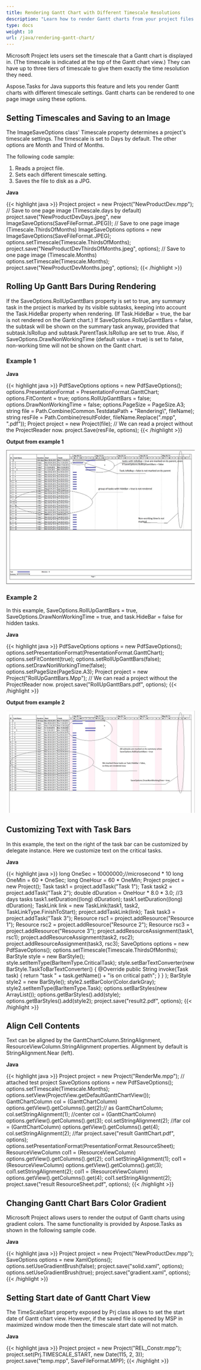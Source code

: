 ```yaml
---
title: Rendering Gantt Chart with Different Timescale Resolutions
description: "Learn how to render Gantt charts from your project files (MPP/XML/Primavera XML) with different timescale resolutions using Aspose.Tasks for Java."
type: docs
weight: 10
url: /java/rendering-gantt-chart/
---
```


Microsoft Project lets users set the timescale that a Gantt chart is displayed in. (The timescale is indicated at the top of the Gantt chart view.) They can have up to three tiers of timescale to give them exactly the time resolution they need.

Aspose.Tasks for Java supports this feature and lets you render Gantt charts with different timescale settings. Gantt charts can be rendered to one page image using these options.

## **Setting Timescales and Saving to an Image**
The ImageSaveOptions class' Timescale property determines a project's timescale settings. The timescale is set to Days by default. The other options are Month and Third of Months.

The following code sample:

1. Reads a project file.
2. Sets each different timescale setting.
3. Saves the file to disk as a JPG.

**Java**

{{< highlight java >}}
Project project = new Project("NewProductDev.mpp");
// Save to one page image (Timescale.days by default)
project.save("NewProductDevDays.jpeg", new ImageSaveOptions(SaveFileFormat.JPEG));
// Save to one page image (Timescale.ThirdsOfMonths)
ImageSaveOptions options = new ImageSaveOptions(SaveFileFormat.JPEG);
options.setTimescale(Timescale.ThirdsOfMonths);
project.save("NewProductDevThirdsOfMonths.jpeg", options);
// Save to one page image (Timescale.Months)
options.setTimescale(Timescale.Months);
project.save("NewProductDevMonths.jpeg", options);
{{< /highlight >}}

## **Rolling Up Gantt Bars During Rendering**
If the SaveOptions.RollUpGanttBars property is set to true, any summary task in the project is marked by its visible subtasks, keeping into account the Task.HideBar property when rendering. (If Task.HideBar = true, the bar is not rendered on the Gantt chart.) If SaveOptions.RollUpGanttBars = false, the subtask will be shown on the summary task anyway, provided that subtask.IsRollup and subtask.ParentTask.IsRollup are set to true. Also, if SaveOptions.DrawNonWorkingTime (default value = true) is set to false, non-working time will not be shown on the Gantt chart.
### **Example 1**
**Java**

{{< highlight java >}}
PdfSaveOptions options = new PdfSaveOptions();
options.PresentationFormat = PresentationFormat.GanttChart;
options.FitContent = true;
options.RollUpGanttBars = false;
options.DrawNonWorkingTime = false;
options.PageSize = PageSize.A3;
string file = Path.Combine(Common.TestdataPath + "Rendering\\", fileName);
string resFile = Path.Combine(resultFolder, fileName.Replace(".mpp", ".pdf"));
Project project = new Project(file); // We can read a project without the ProjectReader now.
project.Save(resFile, options);
{{< /highlight >}}

**Output from example 1** 

![Gannt chart PDF example](rendering-gantt-chart_1.png)
### **Example 2**
In this example, SaveOptions.RollUpGanttBars = true, SaveOptions.DrawNonWorkingTime = true, and task.HideBar = false for hidden tasks.

**Java**

{{< highlight java >}}
PdfSaveOptions options = new PdfSaveOptions();
options.setPresentationFormat(PresentationFormat.GanttChart);
options.setFitContent(true);
options.setRollUpGanttBars(false);
options.setDrawNonWorkingTime(false);
options.setPageSize(PageSize.A3);
Project project = new Project("RollUpGanttBars.Mpp"); // We can read a project without the ProjectReader now.
project.save("RollUpGanttBars.pdf", options);
{{< /highlight >}}

**Output from example 2** 

![export MPP as Gannt chart PDF](rendering-gantt-chart_2.png)
## **Customizing Text with Task Bars**
In this example, the text on the right of the task bar can be customized by delegate instance. Here we customize text on the critical tasks.

**Java**

{{< highlight java >}}
long OneSec = 10000000;//microsecond * 10
long OneMin = 60 * OneSec;
long OneHour = 60 * OneMin;
Project project = new Project();
Task task1 = project.addTask("Task 1");
Task task2 = project.addTask("Task 2");
double dDuration = OneHour * 8.0 * 3.0;	//3 days tasks
task1.setDuration((long) dDuration);
task1.setDuration((long) dDuration);
TaskLink link = new TaskLink(task1, task2, TaskLinkType.FinishToStart);
project.addTaskLink(link);
Task task3 = project.addTask("Task 3");
Resource rsc1 = project.addResource("Resource 1");
Resource rsc2 = project.addResource("Resource 2");
Resource rsc3 = project.addResource("Resource 3");
project.addResourceAssignment(task1, rsc1);
project.addResourceAssignment(task2, rsc2);
project.addResourceAssignment(task3, rsc3);
SaveOptions options = new PdfSaveOptions();
options.setTimescale(Timescale.ThirdsOfMonths);
BarStyle style = new BarStyle();
style.setItemType(BarItemType.CriticalTask);
style.setBarTextConverter(new BarStyle.TaskToBarTextConverter() {
  @Override
  public String invoke(Task task) {
     return "task " + task.getName() + "is on critical path";
  }
} );
BarStyle style2 = new BarStyle();
style2.setBarColor(Color.darkGray);
style2.setItemType(BarItemType.Task);
options.setBarStyles(new ArrayList<BarStyle>());
options.getBarStyles().add(style);
options.getBarStyles().add(style2);
project.save("result2.pdf", options);
{{< /highlight >}}

## **Align Cell Contents**
Text can be aligned by the GanttChartColumn.StringAlignment, ResourceViewColumn.StringAlignment properties. Alignment by default is StringAlignment.Near (left).

**Java**

{{< highlight java >}}
Project project = new Project("RenderMe.mpp"); // attached test project
SaveOptions options = new PdfSaveOptions();
options.setTimescale(Timescale.Months);
options.setView(ProjectView.getDefaultGanttChartView());
GanttChartColumn col = (GanttChartColumn) options.getView().getColumns().get(2);// as GanttChartColumn;
col.setStringAlignment(1);	//center
col = (GanttChartColumn) options.getView().getColumns().get(3);
col.setStringAlignment(2);	//far
col = (GanttChartColumn) options.getView().getColumns().get(4);
col.setStringAlignment(2);	//far
project.save("result GanttChart.pdf", options);
options.setPresentationFormat(PresentationFormat.ResourceSheet);
ResourceViewColumn col1 = (ResourceViewColumn) options.getView().getColumns().get(2);
col1.setStringAlignment(1);
col1 = (ResourceViewColumn) options.getView().getColumns().get(3);
col1.setStringAlignment(2);
col1 = (ResourceViewColumn) options.getView().getColumns().get(4);
col1.setStringAlignment(2);
project.save("result ResourceSheet.pdf", options);
{{< /highlight >}}

## **Changing Gantt Chart Bars Color Gradient**
Microsoft Project allows users to render the output of Gantt charts using gradient colors. The same functionality is provided by Aspose.Tasks as shown in the following sample code.

**Java**

{{< highlight java >}}
Project project = new Project("NewProductDev.mpp");
SaveOptions options = new XamlOptions();
options.setUseGradientBrush(false);
project.save("solid.xaml", options);
options.setUseGradientBrush(true);
project.save("gradient.xaml", options);
{{< /highlight >}}

## **Setting Start date of Gantt Chart View**
The TimeScaleStart property exposed by Prj class allows to set the start date of Gantt chart view. However, if the saved file is opened by MSP in maximized window mode then the timescale start date will not match.

**Java**

{{< highlight java >}}
Project project = new Project("REL_Constr.mpp");
project.set(Prj.TIMESCALE_START, new Date(115, 2, 3));
project.save("temp.mpp", SaveFileFormat.MPP);
{{< /highlight >}}
